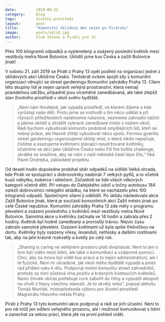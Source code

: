 ```yaml
---
date:         2018-09-22
category:     blog
tags:         životní-prostředí
layout:       post
title:        "Komunitní úklidový den nejen po Pirátsku"
image:        posts/uklid.jpg
author:       klub Zelení a Piráti pro 13
---
```


Přes 100 kilogramů odpadků a vyplevelený a osázený poslední květník mezi vestibuly metra Nové Butovice. Uklidili jsme kus Česka a zažili Butovice jinak!

V sobotu 21. září 2019 se Piráti z Prahy 13 opět podíleli na organizaci jedné z úklidových akcí Ukliďme Česko. Tentokrát ovšem spojili síly s komunitní organizací věnující se street gardeningu Komunitní zahrádky Praha 13. Cílem této skupiny lidí je nejen upravit veřejná prostranství, která nemají pravidelnou údržbu, případně jsou víceměné zanedbávaná, ale také zlepšit stav životního prostředí v okolí svého bydliště. 

> „Není nám lhostejné, jak vypadá prostředí, ve kterém žijeme a kde vyrůstají naše děti. Proto jsme se rozhodli s tím něco udělat a při různých příležitostech natáhneme rukavice, vezmeme zahradní náčiní a jdeme uklidit a zkrášlit vybrané zanedbané místo v našem okolí. Rádi bychom vybudovali komunitu podobně smýšlejících lidi, kteří se nebojí práce, ale hlavně chtějí vybudovat něco spolu. Formou guerilla street gardeningu organizujeme úklidy míst, o která nikdo nepečuje, čistíme a osazujeme květinami stávající neudržované květníky, účatníme se akcí jako Ukliďme Česko nebo Fill the bottle challenge, zkrátka se snažíme, aby se nám v naší městské části lépe žilo,“ říká Pavel Ondrejka, zakladatel projektu. 

Od deseti hodin dopoledne probíhal sběr odpadků na sídlišti Velká ohrada, kde Piráti ve spolupráci s dobrovolníky nasbírali 7 velkých pytlů, a to včetně kusů nábytku, koberce i oblečení. Zúčastnili se lidé všech věkových kategorií včetně dětí. Při vstupu do Dalejského údolí u točny autobusu 184 nalezli dobrovolníci nelegální skládku, na které se nacházelo přes 100 kilogramů odpadů. Společnými silami ji odklidili. Po úklidu následovala akce Zažít Butovice jinak, která je součástí komunitních akcí Zažít město jinak po celé České republice. Komunitní zahrádky Praha 13 zde měly v programu plevelení a osázení posledního z květníků mezi vestibuly metra Nové Butovice. Samotná akce u květníku začínala ve 14 hodin a zabrala přes 2 hodiny. Květník byl hodně zanedbaný a prorostlý trávou. Nejvíc času zabralo samotné plevelení. Osázení květinami už byla spíše třešničkou na dortu. Květníky byly osázeny vřesy, levandulí, netřesky a dalšími rostlinami tak, aby na jaře krásně rozkvetly a kvetly po celý rok. 

> „Sharing is caring ve veřejném prostoru platí dvojnásob. Není to jen o tom být viděn mezi lidmi, ale také o komunikaci a vzájemné pomoci. Chci, aby za mnou byl vidět kus práce a to nejen administrativní, ale i té fyzické. Není mi ukradené, jak okolí mého bydliště vypadá a proto rád přidám ruku k dílu. Podporuji místní komunitu street zahradníků, protože za nimi zůstává vlna pozitiv a krásných kvetoucích květníků. Navíc člověk občas potřebuje ruce zabořit do hlíny a vypustit alespoň na chvíli z hlavy všechny starosti. Je to skvělý relax“, popsal aktivitu Tomáš Murňák, místopředseda výboru pro životní prostředí Magistrátu Hlavního města Prahy. 

Piráti z Prahy 13 tyto komunitní akce podporují a rádi se jich účastní. Není to pro ně totiž jen sdílení veřejného prostoru, ale i možnost komunikovat s lidmi a zanechat za sebou práci, která jde na první pohled vidět.
